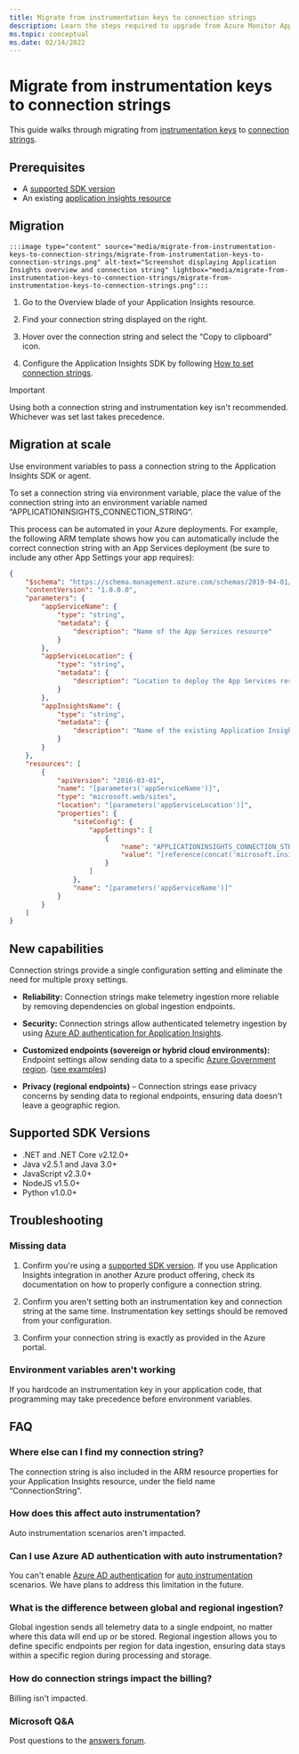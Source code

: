 ```yaml
---
title: Migrate from instrumentation keys to connection strings
description: Learn the steps required to upgrade from Azure Monitor Application Insights instrumentation keys to connection strings
ms.topic: conceptual
ms.date: 02/14/2022
---
```


# Migrate from instrumentation keys to connection strings

This guide walks through migrating from [instrumentation keys](separate-resources.md#about-resources-and-instrumentation-keys) to [connection strings](sdk-connection-string.md#overview).

## Prerequisites

- A [supported SDK version](#supported-sdk-versions)
- An existing [application insights resource](create-workspace-resource.md)

## Migration

    :::image type="content" source="media/migrate-from-instrumentation-keys-to-connection-strings/migrate-from-instrumentation-keys-to-connection-strings.png" alt-text="Screenshot displaying Application Insights overview and connection string" lightbox="media/migrate-from-instrumentation-keys-to-connection-strings/migrate-from-instrumentation-keys-to-connection-strings.png":::

1. Go to the Overview blade of your Application Insights resource.

1. Find your connection string displayed on the right.

1. Hover over the connection string and select the “Copy to clipboard” icon.

1. Configure the Application Insights SDK by following [How to set connection strings](sdk-connection-string.md#how-to-set-a-connection-string).

> [!IMPORTANT]
> Using both a connection string and instrumentation key isn't recommended. Whichever was set last takes precedence.

## Migration at scale

Use environment variables to pass a connection string to the Application Insights SDK or agent.

To set a connection string via environment variable, place the value of the connection string into an environment variable named “APPLICATIONINSIGHTS_CONNECTION_STRING”.

This process can be automated in your Azure deployments. For example, the following ARM template shows how you can automatically include the correct connection string with an App Services deployment (be sure to include any other App Settings your app requires):

```JSON
{
    "$schema": "https://schema.management.azure.com/schemas/2019-04-01/deploymentTemplate.json#",
    "contentVersion": "1.0.0.0",
    "parameters": {
        "appServiceName": {
            "type": "string",
            "metadata": {
                "description": "Name of the App Services resource"
            }
        },
        "appServiceLocation": {
            "type": "string",
            "metadata": {
                "description": "Location to deploy the App Services resource"
            }
        },
        "appInsightsName": {
            "type": "string",
            "metadata": {
                "description": "Name of the existing Application Insights resource to use with this App Service. Expected to be in the same Resource Group."
            }
        }
    },
    "resources": [
        {
            "apiVersion": "2016-03-01",
            "name": "[parameters('appServiceName')]",
            "type": "microsoft.web/sites",
            "location": "[parameters('appServiceLocation')]",
            "properties": {
                "siteConfig": {
                    "appSettings": [
                        {
                            "name": "APPLICATIONINSIGHTS_CONNECTION_STRING",
                            "value": "[reference(concat('microsoft.insights/components/', parameters('appInsightsName')), '2015-05-01').ConnectionString]"
                        }
                    ]
                },
                "name": "[parameters('appServiceName')]"
            }
        }
    ]
}

```
## New capabilities

Connection strings provide a single configuration setting and eliminate the need for multiple proxy settings. 

- **Reliability:** Connection strings make telemetry ingestion more reliable by removing dependencies on global ingestion endpoints.

- **Security:** Connection strings allow authenticated telemetry ingestion by using [Azure AD authentication for Application Insights](azure-ad-authentication.md).

- **Customized endpoints (sovereign or hybrid cloud environments):** Endpoint settings allow sending data to a specific [Azure Government region](custom-endpoints.md#regions-that-require-endpoint-modification). ([see examples](sdk-connection-string.md#how-to-set-a-connection-string))

- **Privacy (regional endpoints)** – Connection strings ease privacy concerns by sending data to regional endpoints, ensuring data doesn't leave a geographic region.

## Supported SDK Versions

- .NET and .NET Core v2.12.0+
- Java v2.5.1 and Java 3.0+
- JavaScript v2.3.0+
- NodeJS v1.5.0+
- Python v1.0.0+
## Troubleshooting

### Missing data

1. Confirm you're using a [supported SDK version](#supported-sdk-versions). If you use Application Insights integration in another Azure product offering, check its documentation on how to properly configure a connection string.

1. Confirm you aren't setting both an instrumentation key and connection string at the same time. Instrumentation key settings should be removed from your configuration.

1. Confirm your connection string is exactly as provided in the Azure portal.

### Environment variables aren't working

 If you hardcode an instrumentation key in your application code, that programming may take precedence before environment variables.

## FAQ

### Where else can I find my connection string?
The connection string is also included in the ARM resource properties for your Application Insights resource, under the field name “ConnectionString”.
### How does this affect auto instrumentation?

Auto instrumentation scenarios aren't impacted.

### Can I use Azure AD authentication with auto instrumentation?

You can't enable [Azure AD authentication](azure-ad-authentication.md) for [auto instrumentation](codeless-overview.md) scenarios. We have plans to address this limitation in the future.

### What is the difference between global and regional ingestion?

Global ingestion sends all telemetry data to a single endpoint, no matter where this data will end up or be stored. Regional ingestion allows you to define specific endpoints per region for data ingestion, ensuring data stays within a specific region during processing and storage.

### How do connection strings impact the billing?

Billing isn't impacted.

### Microsoft Q&A

Post questions to the [answers forum](https://docs.microsoft.com/answers/topics/24223/azure-monitor.html).
